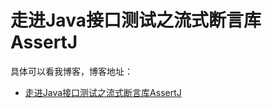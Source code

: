 # 走进Java接口测试之流式断言库AssertJ

具体可以看我博客，博客地址： 
- [走进Java接口测试之流式断言库AssertJ](https://blog.csdn.net/zuozewei/article/details/86567263)
